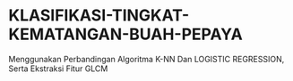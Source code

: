 # KLASIFIKASI-TINGKAT-KEMATANGAN-BUAH-PEPAYA
Menggunakan Perbandingan Algoritma K-NN Dan LOGISTIC REGRESSION, Serta Ekstraksi Fitur GLCM
